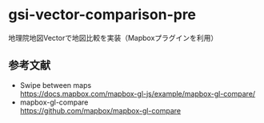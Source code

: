# gsi-vector-comparison-pre
地理院地図Vectorで地図比較を実装（Mapboxプラグインを利用）

## 参考文献
* Swipe between maps <br> https://docs.mapbox.com/mapbox-gl-js/example/mapbox-gl-compare/
* mapbox-gl-compare <br> https://github.com/mapbox/mapbox-gl-compare
